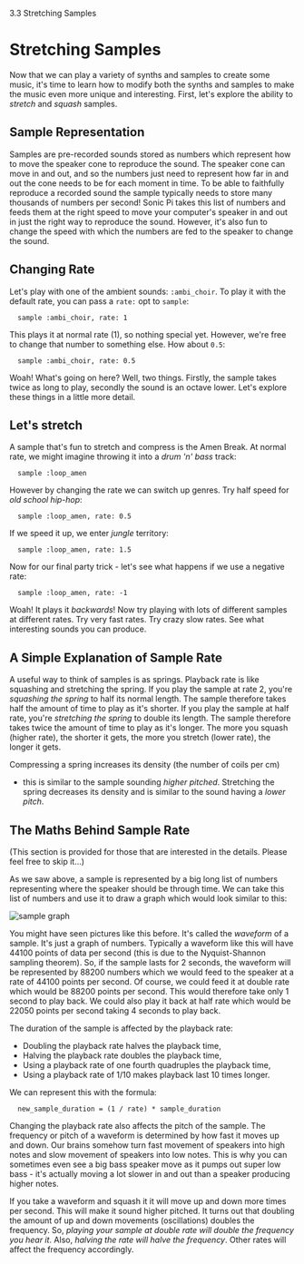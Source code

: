 3.3 Stretching Samples

# Stretching Samples

Now that we can play a variety of synths and samples to create some music,
it's time to learn how to modify both the synths and samples to make the
music even more unique and interesting. First, let's explore the ability
to *stretch* and *squash* samples.

## Sample Representation

Samples are pre-recorded sounds stored as numbers which represent how to
move the speaker cone to reproduce the sound. The speaker cone can move
in and out, and so the numbers just need to represent how far in and out
the cone needs to be for each moment in time. To be able to faithfully
reproduce a recorded sound the sample typically needs to store many
thousands of numbers per second! Sonic Pi takes this list of numbers and
feeds them at the right speed to move your computer's speaker in and out
in just the right way to reproduce the sound. However, it's also fun to
change the speed with which the numbers are fed to the speaker to change
the sound.

## Changing Rate

Let's play with one of the ambient sounds: `:ambi_choir`. To play it
with the default rate, you can pass a `rate:` opt to `sample`:

```
  sample :ambi_choir, rate: 1
```

This plays it at normal rate (1), so nothing special yet. However, we're
free to change that number to something else. How about `0.5`:

```
  sample :ambi_choir, rate: 0.5
```

Woah! What's going on here? Well, two things. Firstly, the sample takes
twice as long to play, secondly the sound is an octave lower. Let's
explore these things in a little more detail.

## Let's stretch

A sample that's fun to stretch and compress is the Amen Break. At normal
rate, we might imagine throwing it into a *drum 'n' bass* track:

```
  sample :loop_amen
```

However by changing the rate we can switch up genres. Try half speed for
*old school hip-hop*:

```
  sample :loop_amen, rate: 0.5
```

If we speed it up, we enter *jungle* territory: 

```
  sample :loop_amen, rate: 1.5
```

Now for our final party trick - let's see what happens if we use a
negative rate:

```
  sample :loop_amen, rate: -1
```

Woah! It plays it *backwards*! Now try playing with lots of different
samples at different rates. Try very fast rates. Try crazy slow
rates. See what interesting sounds you can produce.

## A Simple Explanation of Sample Rate

A useful way to think of samples is as springs. Playback rate is like
squashing and stretching the spring. If you play the sample at rate 2,
you're *squashing the spring* to half its normal length. The sample
therefore takes half the amount of time to play as it's shorter. If you
play the sample at half rate, you're *stretching the spring* to double
its length. The sample therefore takes twice the amount of time to play
as it's longer. The more you squash (higher rate), the shorter it gets,
the more you stretch (lower rate), the longer it gets.

Compressing a spring increases its density (the number of coils per cm)
- this is similar to the sample sounding *higher pitched*. Stretching
the spring decreases its density and is similar to the sound having a
*lower pitch*.


## The Maths Behind Sample Rate

(This section is provided for those that are interested in the
details. Please feel free to skip it...)

As we saw above, a sample is represented by a big long list of numbers
representing where the speaker should be through time. We can take this
list of numbers and use it to draw a graph which would look similar to
this:

![sample graph](../images/tutorial/sample.png)

You might have seen pictures like this before. It's called the
*waveform* of a sample. It's just a graph of numbers. Typically a
waveform like this will have 44100 points of data per second (this is
due to the Nyquist-Shannon sampling theorem). So, if the sample lasts
for 2 seconds, the waveform will be represented by 88200 numbers which
we would feed to the speaker at a rate of 44100 points per second. Of
course, we could feed it at double rate which would be 88200 points per
second. This would therefore take only 1 second to play back. We could
also play it back at half rate which would be 22050 points per second
taking 4 seconds to play back.

The duration of the sample is affected by the playback rate: 

* Doubling the playback rate halves the playback time,
* Halving the playback rate doubles the playback time,
* Using a playback rate of one fourth quadruples the playback time,
* Using a playback rate of 1/10 makes playback last 10 times longer.

We can represent this with the formula:

```
  new_sample_duration = (1 / rate) * sample_duration 
```

Changing the playback rate also affects the pitch of the sample. The
frequency or pitch of a waveform is determined by how fast it moves up
and down. Our brains somehow turn fast movement of speakers into high
notes and slow movement of speakers into low notes. This is why you can
sometimes even see a big bass speaker move as it pumps out super low
bass - it's actually moving a lot slower in and out than a speaker
producing higher notes.

If you take a waveform and squash it it will move up and down more times
per second. This will make it sound higher pitched. It turns out that
doubling the amount of up and down movements (oscillations) doubles the
frequency. So, *playing your sample at double rate will double the
frequency you hear it*. Also, *halving the rate will halve the
frequency*. Other rates will affect the frequency accordingly.
